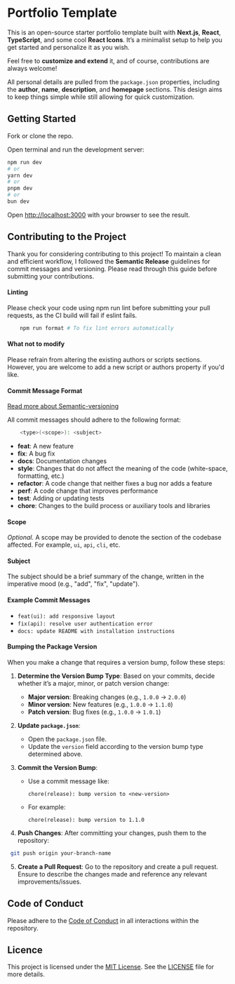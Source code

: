 # Portfolio Template

This is an open-source starter portfolio template built with **Next.js**, **React**, **TypeScript**, and some cool **React Icons**. It’s a minimalist setup to help you get started and personalize it as you wish.

Feel free to **customize and extend** it, and of course, contributions are always welcome!

All personal details are pulled from the `package.json` properties, including the **author**, **name**, **description**, and **homepage** sections. This design aims to keep things simple while still allowing for quick customization.

## Getting Started

Fork or clone the repo.

Open terminal and run the development server:

```bash
npm run dev
# or
yarn dev
# or
pnpm dev
# or
bun dev
```

Open [http://localhost:3000](http://localhost:3000) with your browser to see the result. 

## Contributing to the Project

Thank you for considering contributing to this project! To maintain a clean and efficient workflow, I followed the **Semantic Release** guidelines for commit messages and versioning. Please read through this guide before submitting your contributions.

#### Linting

Please check your code using npm run lint before submitting your pull requests, as the CI build will fail if eslint fails.

```bash
	npm run format # To fix lint errors automatically
```

#### What not to modify

Please refrain from altering the existing authors or scripts sections. However, you are welcome to add a new script or authors property if you'd like.

#### Commit Message Format

[Read more about Semantic-versioning](https://github.com/angular/angular/blob/main/CONTRIBUTING.md#-commit-message-format)

All commit messages should adhere to the following format:

```bash
	<type>(<scope>): <subject>
```

- **feat**: A new feature
- **fix**: A bug fix
- **docs**: Documentation changes
- **style**: Changes that do not affect the meaning of the code (white-space, formatting, etc.)
- **refactor**: A code change that neither fixes a bug nor adds a feature
- **perf**: A code change that improves performance
- **test**: Adding or updating tests
- **chore**: Changes to the build process or auxiliary tools and libraries

#### Scope

_Optional._ A scope may be provided to denote the section of the codebase affected. For example, `ui`, `api`, `cli`, etc.

#### Subject

The subject should be a brief summary of the change, written in the imperative mood (e.g., "add", "fix", "update").

#### Example Commit Messages

- `feat(ui): add responsive layout`
- `fix(api): resolve user authentication error`
- `docs: update README with installation instructions`

#### Bumping the Package Version

When you make a change that requires a version bump, follow these steps:

1. **Determine the Version Bump Type**: Based on your commits, decide whether it’s a major, minor, or patch version change:

   - **Major version**: Breaking changes (e.g., `1.0.0` → `2.0.0`)
   - **Minor version**: New features (e.g., `1.0.0` → `1.1.0`)
   - **Patch version**: Bug fixes (e.g., `1.0.0` → `1.0.1`)

2. **Update `package.json`**:

   - Open the `package.json` file.
   - Update the `version` field according to the version bump type determined above.

3. **Commit the Version Bump**:

   - Use a commit message like:
     ```
     chore(release): bump version to <new-version>
     ```
   - For example:
     ```
     chore(release): bump version to 1.1.0
     ```

4. **Push Changes**: After committing your changes, push them to the repository:

```bash
 git push origin your-branch-name
```

5. **Create a Pull Request**: Go to the repository and create a pull request. Ensure to describe the changes made and reference any relevant improvements/issues.

## Code of Conduct

Please adhere to the [Code of Conduct](CODE_OF_CONDUCT.md) in all interactions within the repository.

## Licence

This project is licensed under the [MIT License](LICENSE). See the [LICENSE](LICENSE) file for more details.
